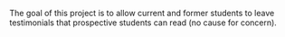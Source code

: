 
The goal of this project is to allow current and former students to leave testimonials that prospective students can read (no cause for concern).

